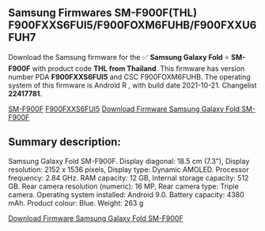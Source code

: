 <h2>Samsung Firmwares SM-F900F(THL) F900FXXS6FUI5/F900FOXM6FUHB/F900FXXU6FUH7</h2>
Download the Samsung firmware for the ✅ <strong>Samsung Galaxy Fold </strong> ⭐ <strong>SM-F900F</strong> with product code <strong>THL</strong> <strong> from Thailand</strong>. This firmware has version number PDA <strong>F900FXXS6FUI5</strong> and CSC F900FOXM6FUHB. The operating system of this firmware is Android R , with build date 2021-10-21. Changelist <strong>22417781</strong>.


[SM-F900F](https://samfirm.shop/samsung/model/SM-F900F)
[F900FXXS6FUI5](https://samfirm.shop/samsung/pda/F900FXXS6FUI5)
[Download Firmware Samsung Galaxy Fold SM-F900F](https://samfirm.shop/samsung/firmware/466965)
<h2>Summary description:</h2>
<p>Samsung Galaxy Fold SM-F900F. Display diagonal: 18.5 cm (7.3"), Display resolution: 2152 x 1536 pixels, Display type: Dynamic AMOLED. Processor frequency: 2.84 GHz. RAM capacity: 12 GB, Internal storage capacity: 512 GB. Rear camera resolution (numeric): 16 MP, Rear camera type: Triple camera. Operating system installed: Android 9.0. Battery capacity: 4380 mAh. Product colour: Blue. Weight: 263 g</p>


[Download Firmware Samsung Galaxy Fold SM-F900F](https://samfirm.shop/samsung/firmware/466965)

